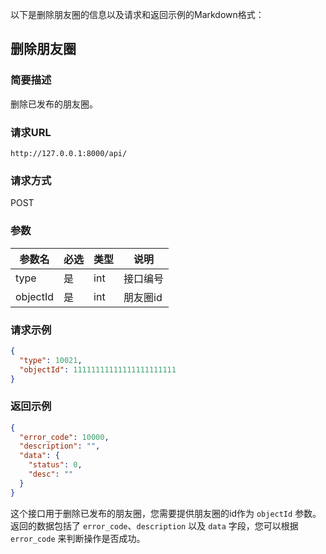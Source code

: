 以下是删除朋友圈的信息以及请求和返回示例的Markdown格式：

## 删除朋友圈

### 简要描述

删除已发布的朋友圈。

### 请求URL

```
http://127.0.0.1:8000/api/
```

### 请求方式

POST

### 参数

| 参数名   | 必选 | 类型 | 说明       |
| -------- | ---- | ---- | ---------- |
| type     | 是   | int  | 接口编号   |
| objectId | 是   | int  | 朋友圈id   |

### 请求示例

```json
{
  "type": 10021,
  "objectId": 11111111111111111111111
}
```

### 返回示例

```json
{
  "error_code": 10000,
  "description": "",
  "data": {
    "status": 0,
    "desc": ""
  }
}
```

这个接口用于删除已发布的朋友圈，您需要提供朋友圈的id作为 `objectId` 参数。返回的数据包括了 `error_code`、`description` 以及 `data` 字段，您可以根据 `error_code` 来判断操作是否成功。